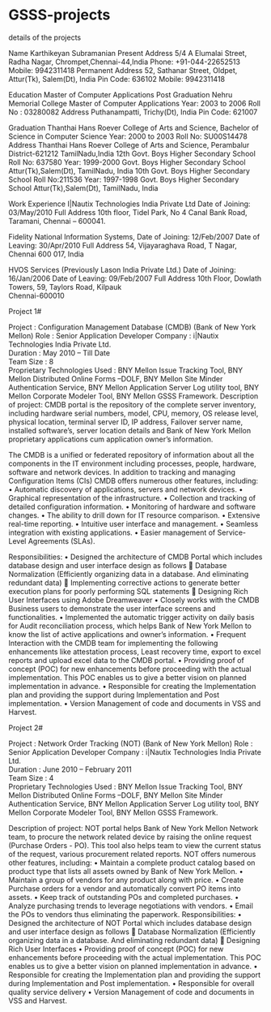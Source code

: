 GSSS-projects
=============

details of the projects

Name	Karthikeyan Subramanian
Present Address	5/4 A Elumalai Street,
Radha Nagar, Chrompet,Chennai-44,India
Phone: +91-044-22652513
Mobile: 9942311418
Permanent Address	52, Sathanar Street,
Oldpet, Attur(Tk), Salem(Dt), India
Pin Code: 636102
Mobile: 9942311418
	
Education	Master of Computer Applications
Post Graduation	Nehru Memorial College
Master of Computer Applications
Year: 2003 to 2006
Roll No : 03280082
Address
Puthanampatti, Trichy(Dt), India
Pin Code: 621007
	
Graduation	Thanthai Hans Roever College of Arts and Science,
Bachelor of Science in Computer Science
Year: 2000 to 2003
Roll No: SU00S14478
 Address
Thanthai Hans Roever College of Arts and Science,
Perambalur District-621212
TamilNadu,India
12th 	Govt. Boys Higher Secondary School
Roll No: 637580
Year: 1999-2000
Govt. Boys Higher Secondary School
Attur(Tk),Salem(Dt),
TamilNadu,
India
10th 	Govt. Boys Higher Secondary School
Roll No:211536
Year: 1997-1998
Govt. Boys Higher Secondary School
Attur(Tk),Salem(Dt),
TamilNadu,
India
	
Work Experience	I|Nautix Technologies India Private Ltd
Date of Joining: 03/May/2010
Full Address
10th floor, Tidel Park, 
No 4 Canal Bank Road, 
Taramani, Chennai – 600041.


Fidelity National Information Systems,
Date of Joining: 12/Feb/2007
Date of Leaving: 30/Apr/2010
Full Address
54, Vijayaraghava Road, 
T Nagar, 
Chennai 600 017, India


HVOS Services (Previously Lason India Private Ltd.)
Date of Joining: 16/Jan/2006
Date of Leaving: 09/Feb/2007
Full Address
10th Floor, Dowlath Towers, 
59, Taylors Road, Kilpauk  
Chennai-600010 

 

Project 1#	

Project		:  Configuration Management Database (CMDB) 
    (Bank of New York Mellon) 
Role			:   Senior Application Developer
Company		:   i|Nautix Technologies India Private Ltd.	 
Duration		:   May 2010 – Till Date	 
Team Size		:   8	 
Proprietary Technologies Used 	: BNY  Mellon Issue Tracking Tool, BNY Mellon Distributed Online Forms –DOLF, BNY Mellon Site Minder Authentication Service,  BNY  Mellon Application Server Log utility tool, BNY Mellon Corporate Modeler Tool, BNY Mellon GSSS Framework.
Description of project: CMDB portal is the repository of the complete server inventory, including hardware serial numbers, model, CPU, memory, OS release level, physical location, terminal server ID, IP address, Failover server name, installed software’s, server location details and Bank of New York Mellon proprietary applications cum application owner’s information.

The CMDB is a unified or federated repository of information about all the components in the IT environment including processes, people, hardware, software and network devices. In addition to tracking and managing Configuration Items (CIs)
CMDB offers numerous other features, including:
•	Automatic discovery of applications, servers and network devices.
•	Graphical representation of the infrastructure.
•	Collection and tracking of detailed configuration information.
•	Monitoring of hardware and software changes.
•	The ability to drill down for IT resource comparison.
•	Extensive real-time reporting.
•	Intuitive user interface and management.
•	Seamless integration with existing applications.
•	Easier management of Service-Level Agreements (SLAs).
	



Responsibilities: 
•	Designed the architecture of CMDB Portal which includes database design and user interface design as follows 
	Database Normalization (Efficiently organizing data in a database. And eliminating redundant data)
	Implementing corrective actions to generate better execution plans for poorly performing SQL statements
	Designing Rich User Interfaces using Adobe Dreamweaver 
•	Closely works with the CMDB Business users to demonstrate the user interface screens and functionalities.
•	Implemented the automatic trigger activity on daily basis for Audit reconciliation process, which helps Bank of New York Mellon to know the list of active applications and owner’s information. 
•	Frequent Interaction with the CMDB team for implementing the following enhancements like attestation process, Least recovery time, export to excel reports  and upload excel data to the CMDB portal.
•	Providing proof of concept (POC) for new enhancements before proceeding with the actual implementation. This POC enables us to give a better vision on planned implementation in advance.
•	Responsible for creating the Implementation plan and providing the support during Implementation and Post implementation.
•	Version Management of code and documents in VSS and Harvest.

Project 2#	

Project		:  Network Order Tracking (NOT) (Bank of New York Mellon) 
Role			:  Senior Application Developer 
Company		:  i|Nautix Technologies India Private Ltd.	 
Duration		:  June 2010 – February 2011	 
Team Size		:  4	 
Proprietary Technologies Used 	: BNY  Mellon Issue Tracking Tool, BNY Mellon Distributed Online Forms –DOLF, BNY Mellon Site Minder Authentication Service,  BNY  Mellon Application Server Log utility tool, BNY Mellon Corporate Modeler Tool, BNY Mellon GSSS Framework. 

Description of project: NOT portal helps Bank of New York Mellon Network team, to procure the network related device by raising the online request (Purchase Orders - PO). This tool also helps team to view the current status of the request, various procurement related reports.
NOT offers numerous other features, including:
•	Maintain a complete product catalog based on product type that lists all assets owned by Bank of New York Mellon.
•	Maintain a group of vendors for any product along with price.
•	Create Purchase orders for a vendor and automatically convert PO items into assets.
•	Keep track of outstanding POs and completed purchases.
•	Analyze purchasing trends to leverage negotiations with vendors.
•	Email the POs to vendors thus eliminating the paperwork.
Responsibilities: 
•	Designed the architecture of NOT Portal which includes database design and user interface design as follows 
	Database Normalization (Efficiently organizing data in a database. And eliminating redundant data)
	Designing Rich User Interfaces 
•	Providing proof of concept (POC) for new enhancements before proceeding with the actual implementation. This POC enables us to give a better vision on planned implementation in advance.
•	Responsible for creating the Implementation plan and providing the support during Implementation and Post implementation.
•	Responsible for overall quality service delivery
•	Version Management of code and documents in VSS and Harvest.
